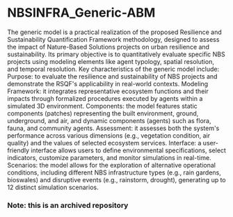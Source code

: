 # NBSINFRA_Generic-ABM
The generic model is a practical realization of the proposed Resilience and Sustainability Quantification Framework methodology, designed to assess the impact of Nature-Based Solutions projects on urban resilience and sustainability. Its primary objective is to quantitatively evaluate specific NBS projects using modeling elements like agent typology, spatial resolution, and temporal resolution.
Key characteristics of the generic model include:
Purpose: to evaluate the resilience and sustainability of NBS projects and demonstrate the RSQF's applicability in real-world contexts.
Modeling Framework: it integrates representative ecosystem functions and their impacts through formalized procedures executed by agents within a simulated 3D environment.
Components: the model features static components (patches) representing the built environment, ground, underground, and air, and dynamic components (agents) such as flora, fauna, and community agents.
Assessment: it assesses both the system's performance across various dimensions (e.g., vegetation condition, air quality) and the values of selected ecosystem services.
Interface: a user-friendly interface allows users to define environmental specifications, select indicators, customize parameters, and monitor simulations in real-time.
Scenarios: the model allows for the exploration of alternative operational conditions, including different NBS infrastructure types (e.g., rain gardens, bioswales) and disruptive events (e.g., rainstorm, drought), generating up to 12 distinct simulation scenarios.
### Note: this is an archived repository

